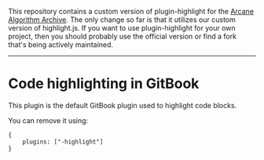 This repository contains a custom version of plugin-highlight for the
[Arcane Algorithm Archive](https://algorithm-archivists.github.io/). The only
change so far is that it utilizes our custom version of highlight.js. If you
want to use plugin-highlight for your own project, then you should probably use
the official version or find a fork that's being actively maintained.

---

# Code highlighting in GitBook

This plugin is the default GitBook plugin used to highlight code blocks.

You can remove it using:

```
{
    plugins: ["-highlight"]
}
```


